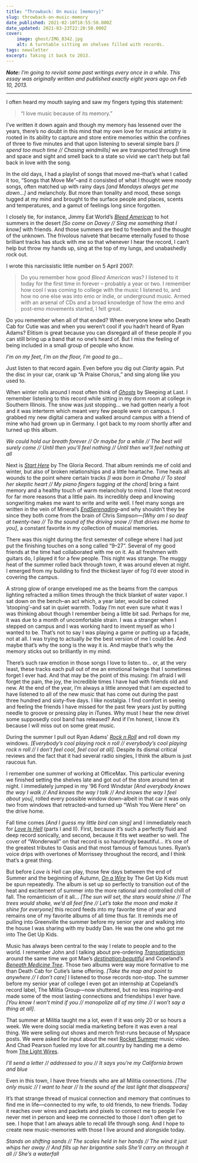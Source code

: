 ```yaml
---
title: "Throwback: On music [memory]"
slug: throwback-on-music-memory
date_published: 2021-02-10T18:55:50.000Z
date_updated: 2021-03-23T22:20:50.000Z
cover:
    image: ghost/IMG_0342.jpg
    alt: A turntable sitting on shelves filled with records.
tags: newsletter
excerpt: Taking it back to 2013.
---
```


***Note:*** *I’m going to revisit some past writings every once in a while. This essay was originally written and published exactly eight years ago on Feb 10, 2013.*

---

I often heard my mouth saying and saw my fingers typing this statement:

> “I love music because of its memory.”

I’ve written it down again and though my memory has lessened over the years, there’s no doubt in this mind that my own love for musical artistry is rooted in its ability to capture and store entire memories within the confines of three to five minutes and that upon listening to several simple bars *[I spend too much time // Chasing windmills]* we are transported through time and space and sight and smell back to a state so vivid we can’t help but fall back in love with the song.

In the old days, I had a playlist of songs that moved me–that’s what I called it too, “Songs that Move Me”–and it consisted of what I thought were moody songs, often matched up with rainy days *[and Mondays always get me down…]* and melancholy. But more than tonality and mood, these songs tugged at my mind and brought to the surface people and places, scents and temperatures, and a gamut of feelings long since forgotten.

I closely tie, for instance, Jimmy Eat World’s *[Bleed American](https://open.spotify.com/album/0UJhhj5bn5AGAjryFnhueP?si=pk-tZlsdRMGNrnZ2bJ7oqg)* to hot summers in the desert *[So come on Davey // Sing me something that I know]* with friends. And those summers are tied to freedom and the thought of the unknown. The frivolous naiveté that became eternally fused to those brilliant tracks has stuck with me so that whenever I hear the record, I can’t help but throw my hands up, sing at the top of my lungs, and unabashedly rock out.

I wrote this narcissistic little number on 5 April 2007:

> Do you remember how good *Bleed American* was? I listened to it today for the first time in forever – probably a year or two. I remember how cool I was coming to college with the music I listened to, and how no one else was into emo or indie, or underground music. Armed with an arsenal of CDs and a broad knowledge of how the emo and post-emo movements started, I felt great.

Do you remember when all of that ended? When everyone knew who Death Cab for Cutie was and when you weren’t cool if you hadn’t heard of Ryan Adams? Elitism is great because you can disregard all of these people if you can still bring up a band that no one’s heard of. But I miss the feeling of being included in a small group of people who know.

*I’m on my feet, I’m on the floor, I’m good to go…*

Just listen to that record again. Even before you dig out *Clarity* again. Put the disc in your car, crank up “A Praise Chorus,” and sing along like you used to.

When winter rolls around I most often think of *[Ghosts](https://open.spotify.com/album/6ruZGlZqhoRrBTYhKcAaFt?si=x9fECj1NSNeyV54IdR2pCQ)* by Sleeping at Last. I remember listening to this record while sitting in my dorm room at college in Southern Illinois. The snow was just stopping… we had gotten nearly a foot and it was interterm which meant very few people were on campus. I grabbed my new digital camera and walked around campus with a friend of mine who had grown up in Germany. I got back to my room shortly after and turned up this album.

*We could hold our breath forever // Or maybe for a while // The best will surely come // Until then you’ll feel nothing // Until then we’ll feel nothing at all*

Next is *[Start Here](https://open.spotify.com/album/3qTp6suejBYHvjuuh6r2uy?si=2AKEPOcnRS6kscBuhOmDWA)* by The Gloria Record. That album reminds me of cold and winter, but also of broken relationships and a little heartache. Time heals all wounds to the point where certain tracks *[I was born in Omaha // To steal her skeptic heart // My piano fingers tugging at the chord]* bring a faint memory and a healthy touch of warm melancholy to mind. I love that record for far more reasons that a little pain. Its incredibly deep and knowing songwriting makes me want to write and write well. I feel many songs are written in the vein of Mineral’s *[EndSerenading](https://open.spotify.com/album/70JDNnlnncAtaCoNd16sq8?si=5E1jCpQdTfag0eutufwfww)*–and why shouldn’t they be since they both come from the brain of Chris Simpson—*[Why am I so deaf at twenty-two // To the sound of the driving snow // that drives me home to you]*, a constant favorite in my collection of musical memories.

There was this night during the first semester of college where I had just put the finishing touches on a song called “9–27”. Several of my good friends at the time had collaborated with me on it. As all freshmen with guitars do, I played it for a few people. This night was strange. The muggy heat of the summer rolled back through town, it was around eleven at night. I emerged from my building to find the thickest layer of fog I’d ever stood in covering the campus.

A strong glow of orange enveloped me as the beams from the campus lighting refracted a million times through the thick blanket of water vapor. I sat down on the bench–an act which, a year later, would be coined ’stooping’–and sat in quiet warmth. Today I’m not even sure what it was I was thinking about though I remember being a little bit sad. Perhaps for me, it was due to a month of uncomfortable strain. I was a stranger when I stepped on campus and I was working hard to invent myself as who I wanted to be. That’s not to say I was playing a game or putting up a façade, not at all. I was trying to actually *be* the best version of me I could be. And maybe that’s why the song is the way it is. And maybe that’s why the memory sticks out so brilliantly in my mind.

There’s such raw emotion in those songs I love to listen to… or, at the very least, these tracks each pull out of me an emotional twinge that I sometimes forget I ever had. And that may be the point of this musing: I’m afraid I will forget the pain, the joy, the incredible times I have had with friends old and new. At the end of the year, I’m always a little annoyed that I am expected to have listened to all of the new music that has come out during the past three hundred and sixty-five days. I like nostalgia. I find comfort in seeing and feeling the friends I have missed for the past few years just by putting needle to groove or pressing play in iTunes. Why must I hear the new drivel some supposedly cool band has released? And if I’m honest, I know it’s because I will miss out on some great music.

During the summer I pull out Ryan Adams’ *[Rock n Roll](https://open.spotify.com/album/3wPNe9aWZjMVr1UULcPuSX?si=WrBwKYvTRyyl8KILG_0scA)* and roll down my windows. *[Everybody’s cool playing rock n roll // everybody’s cool playing rock n roll // I don’t feel cool, feel cool at all]*. Despite its dismal critical reviews and the fact that it had several radio singles, I think the album is just raucous fun.

I remember one summer of working at OfficeMax. This particular evening we finished setting the shelves late and got out of the store around ten at night. I immediately jumped in my ’96 Ford Windstar *[And everybody knows the way I walk // And knows the way I talk // And knows the way I feel about you]*, rolled every possible window down–albeit in that car it was only two from windows that retracted–and turned up “Wish You Were Here” on the drive home.

Fall time comes *[And I guess my little bird can sing]* and I immediately reach for *[Love Is Hell](https://open.spotify.com/album/7hUvCVVeWk0mXkqcl0Hhs2?si=pUcnGMJXR4imQ9rBbxGWJA)* (parts I and II). First, because it’s such a perfectly fluid and deep record sonically, and second, because it fits wet weather so well. The cover of “Wonderwall” on that record is so hauntingly beautiful… it’s one of the greatest tributes to Oasis and that most famous of famous tunes. Ryan’s voice drips with overtones of Morrissey throughout the record, and I think that’s a great thing.

But before *Love is Hell* can play, those few days between the end of Summer and the beginning of Autumn, *[On a Wire](https://open.spotify.com/album/4U4Jza5h5vTfkZbVJvWwjV?si=rsJzH9m9Q8Gj_B7xuZDmsg)* by The Get Up Kids must be spun repeatedly. The album is set up so perfectly to transition out of the heat and excitement of summer into the more rational and controlled chill of fall. The romanticism of it all… *[The sun will set, the stars would shine // The trees would shake, we’d all feel fine // Let’s take the moon and make it shine for everyone]* this record feeds into my favorite time of year and remains one of my favorite albums of all time thus far. It reminds me of pulling into Greenville the summer before my senior year and walking into the house I was sharing with my buddy Dan. He was the one who got me into The Get Up Kids.

Music has always been central to the way I relate to people and to the world. I remember John and I talking about pre-ordering *[Transatlanticism](https://open.spotify.com/album/2sfLsbSsDm780Llr9NWHQz?si=w6RLAjC6S163diQiBLjqUg)* around the same time we got Mae’s *[destination:beautiful](https://open.spotify.com/album/0KSoZMT7Q7q5nylNQnvtUa?si=uiEn3gE6R7C9E_g95CJKmA)* and Copeland’s *[Beneath Medicine Tree](https://open.spotify.com/album/5aF786F2yHxfNbto7ej8d0?si=kJm5frtrTqyyMtnTyMvwYA)*. Those two albums were way more formative to me than Death Cab for Cutie’s lame offering. *[Take the map and point to anywhere // I don’t care]* I listened to those records non-stop. The summer before my senior year of college I even got an internship at Copeland’s record label, The Militia Group—now shuttered, but no less inspiring–and made some of the most lasting connections and friendships I ever have. *[You know I won’t mind if you // monopolize all of my time // I won’t say a thing at all]*.

That summer at Militia taught me a lot, even if it was only 20 or so hours a week. We were doing social media marketing before it was even a real thing. We were selling out shows and merch first-runs because of Myspace posts. We were asked for input about the next [Rocket Summer](https://open.spotify.com/album/4yFoGX4PpiDBfbyaCxV340?si=QGByegSmTJGBP8FZk-3cbg) music video. And Chad Pearson fueled my love for alt.country by handing me a demo from [The Light Wires](https://open.spotify.com/album/3h4oRvwoSq7gKCjLCcyEwW?si=2OFg9Cy_Q3aRoRFH46W1oQ).

*I’ll send a letter // addressed to you // It says you’re my California brown and blue*

Even in this town, I have three friends who are all Militia connections. *[The only music // I want to hear // Is the sound of the last light that disappears]*

It’s that strange thread of musical connection and memory that continues to find me in life—connected to my wife, to old friends, to new friends. Today it reaches over wires and packets and pixels to connect me to people I’ve never met in person and keep me connected to those I don’t often get to see. I hope that I am always able to recall life through song. And I hope to create new music-memories with those I live around and alongside today.

*Stands on shifting sands // The scales held in her hands // The wind it just whips her away // And fills up her brigantine sails*
*She’ll carry on through it all // She’s a waterfall*
